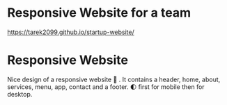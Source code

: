 # Responsive Website for a team
https://tarek2099.github.io/startup-website/

# Responsive Website
Nice design of a responsive website 🥗 . It contains a header, home, about, services, menu, app, contact and a footer. 🌓 first for mobile then for desktop.
